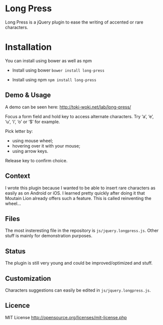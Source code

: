 # Long Press

Long Press is a jQuery plugin to ease the writing of accented or rare characters.

# Installation

You can install using bower as well as npm

- Install using bower
  ` bower install long-press `

- Install using npm
  `npm install long-press`

## Demo & Usage

A demo can be seen here: http://toki-woki.net/lab/long-press/

Focus a form field and hold key to access alternate characters.
Try ‘a’, ‘e’, ‘u’, ‘i’, ‘o’ or ‘$’ for example.

Pick letter by:
- using mouse wheel;
- hovering over it with your mouse;
- using arrow keys.

Release key to confirm choice.

## Context

I wrote this plugin because I wanted to be able to insert rare characters as easily as on Android or iOS.
I learned pretty quickly after doing it that Moutain Lion already offers such a feature. This is called reinventing the wheel...

## Files

The most insteresting file in the repository is `js/jquery.longpress.js`. Other stuff is mainly for demonstration purposes.

## Status

The plugin is still very young and could be improved/optimized and stuff.

## Customization

Characters suggestions can easily be edited in `js/jquery.longpress.js`.

## Licence

MIT License
http://opensource.org/licenses/mit-license.php
